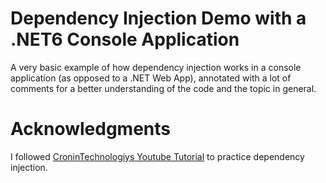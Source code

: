 # Dependency Injection Demo with a .NET6 Console Application
A very basic example of how dependency injection works in a console application (as opposed to a .NET Web App), annotated with a lot of comments for a better understanding of the code and the topic in general.

# Acknowledgments
I followed [CroninTechnologiys Youtube Tutorial](https://learn.microsoft.com/en-us/dotnet/core/extensions/dependency-injection-usage) to practice dependency injection.
